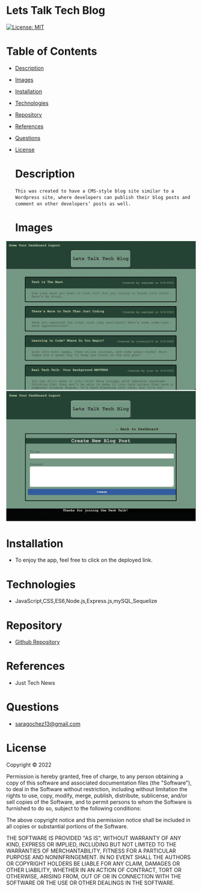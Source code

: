 # Lets Talk Tech Blog

[![License: MIT](https://img.shields.io/badge/License-MIT-yellow.svg)](https://opensource.org/licenses/MIT)

# Table of Contents

- [Description](#description)
- [Images](#images)
- [Installation](#installation)
- [Technologies](#technologies)
- [Repository](#repository)
- [References](#references)
- [Questions](#questions)
- [License](#license)

  # Description

  `This was created to have a CMS-style blog site similar to a Wordpress site, where developers can publish their blog posts and comment on other developers’ posts as well.`

  # Images

<img src="./public/images/letstalktech3.png" />
<img src="./public/images/letstalktech.png" />

# Installation

- To enjoy the app, feel free to click on the deployed link.

# Technologies

- JavaScript,CSS,ES6,Node.js,Express.js,mySQL,Sequelize

# Repository

- <a href="https://github.com/saraoros">Github Repository</a>

# References

- Just Tech News

# Questions

- saragochez13@gmail.com

# License

Copyright © 2022

Permission is hereby granted, free of charge, to any person obtaining a copy of this software and associated documentation files (the "Software"), to deal in the Software without restriction, including without limitation the rights to use, copy, modify, merge, publish, distribute, sublicense, and/or sell copies of the Software, and to permit persons to whom the Software is furnished to do so, subject to the following conditions:

The above copyright notice and this permission notice shall be included in all copies or substantial portions of the Software.

THE SOFTWARE IS PROVIDED "AS IS", WITHOUT WARRANTY OF ANY KIND, EXPRESS OR IMPLIED, INCLUDING BUT NOT LIMITED TO THE WARRANTIES OF MERCHANTABILITY, FITNESS FOR A PARTICULAR PURPOSE AND NONINFRINGEMENT. IN NO EVENT SHALL THE AUTHORS OR COPYRIGHT HOLDERS BE LIABLE FOR ANY CLAIM, DAMAGES OR OTHER LIABILITY, WHETHER IN AN ACTION OF CONTRACT, TORT OR OTHERWISE, ARISING FROM, OUT OF OR IN CONNECTION WITH THE SOFTWARE OR THE USE OR OTHER DEALINGS IN THE SOFTWARE.
